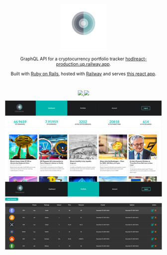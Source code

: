<div align="center">
  <img alt="Logo" src="https://raw.githubusercontent.com/richo225/hodlreact/master/public/logo_2_transparent.png" width="150" />
</div>
<p align="center">
  GraphQL API for a cryptocurrency portfolio tracker <a href="https://hodlreact-production.up.railway.app" target="_blank">hodlreact-production.up.railway.app</a>.
</p>
<p align="center">
  Built with <a href="https://rubyonrails.org/" target="_blank">Ruby on Rails</a>, hosted with <a href="https://www.railway.app/" target="_blank">Railway</a> and serves <a href="https://github.com/richo225/hodlreact" target="_blank"> this react app</a>.
</p>
<br>
<p align="center">
  <a href="https://hodlreact-production.up.railway.app" target="_blank">
    <img src="https://img.shields.io/website?label=railway&&up_message=success&url=https%3A%2F%2Fhodlreact-production.up.railway.app%2F" />
  </a>
  <a href="https://dl.circleci.com/status-badge/redirect/gh/richo225/hodlmoon_API/tree/master" target="_blank">
    <img src="https://dl.circleci.com/status-badge/img/gh/richo225/hodlmoon_API/tree/master.svg?style=shield" />
  </a>
</p>

![demo](https://raw.githubusercontent.com/richo225/hodlreact/master/public/hodlmoon.png)

